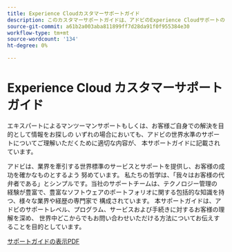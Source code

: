```yaml
---
title: Experience Cloudカスタマーサポートガイド
description: このカスタマーサポートガイドは、アドビのExperience Cloudサポートの提供、プログラム、サービス、手順を理解し、アドビに世界中に連絡する方法を説明するのに役立ちます。
source-git-commit: a61b2a003aba811899ff7d28da91f0f955384e30
workflow-type: tm+mt
source-wordcount: '134'
ht-degree: 0%

---
```


# Experience Cloud カスタマーサポートガイド 

エキスパートによるマンツーマンサポートもしくは、お客様ご自身での解決を目的として情報をお探しの いずれの場合においても、アドビの世界水準のサポートについてご理解いただくために適切な内容が、 本サポートガイドに記載されています。

アドビは、業界を牽引する世界標準のサービスとサポートを提供し、お客様の成功を確かなものとするよう 努めています。 私たちの哲学は、「我々はお客様の代弁者である」とシンプルです。当社のサポートチームは、テクノロジー管理の 経験が豊富で、豊富なソフトウェアのポートフォリオに関する包括的な知識を持つ、様々な業界や経歴の専門家で 構成されています。
本サポートガイドは、アドビのサポートレベル、プログラム、サービスおよび手続きに対するお客様の理解を深め、 世界中どこからでもお問い合わせいただける方法についてお伝えすることを目的としています。 

[サポートガイドの表示PDF](assets/Experience-Cloud-Customer-Support-Guide.pdf)
